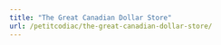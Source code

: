 ```yaml
---
title: "The Great Canadian Dollar Store"
url: /petitcodiac/the-great-canadian-dollar-store/
---
```

